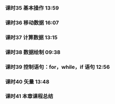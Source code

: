 ### 课时35  基本操作  13:59
### 课时36  移动数据  16:07
### 课时37  计算数据  13:15
### 课时38  数据绘制  09:38
### 课时39  控制语句：for，while，if 语句 12:56
### 课时40  矢量  13:48
### 课时41  本章课程总结
